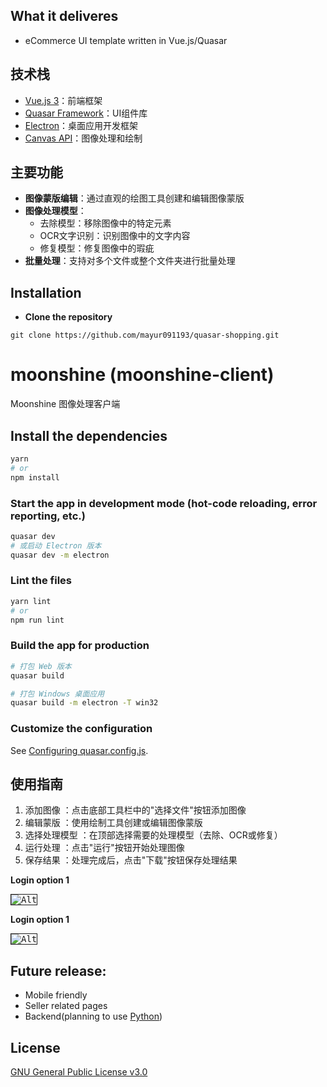 ## What it deliveres
* eCommerce UI template written in Vue.js/Quasar


## 技术栈
- [Vue.js 3](https://vuejs.org/)：前端框架
- [Quasar Framework](https://quasar.dev/)：UI组件库
- [Electron](https://www.electronjs.org/)：桌面应用开发框架
- [Canvas API](https://developer.mozilla.org/zh-CN/docs/Web/API/Canvas_API)：图像处理和绘制


## 主要功能

- **图像蒙版编辑**：通过直观的绘图工具创建和编辑图像蒙版
- **图像处理模型**：
  - 去除模型：移除图像中的特定元素
  - OCR文字识别：识别图像中的文字内容
  - 修复模型：修复图像中的瑕疵
- **批量处理**：支持对多个文件或整个文件夹进行批量处理


## Installation

* **Clone the repository**

```
git clone https://github.com/mayur091193/quasar-shopping.git
```
# moonshine (moonshine-client)

Moonshine 图像处理客户端

## Install the dependencies
```bash
yarn
# or
npm install
```

### Start the app in development mode (hot-code reloading, error reporting, etc.)
```bash
quasar dev
# 或启动 Electron 版本
quasar dev -m electron
```


### Lint the files
```bash
yarn lint
# or
npm run lint
```


### Build the app for production
```bash
# 打包 Web 版本
quasar build
```
```bash
# 打包 Windows 桌面应用
quasar build -m electron -T win32
```
### Customize the configuration
See [Configuring quasar.config.js](https://v2.quasar.dev/quasar-cli-vite/quasar-config-js).

## 使用指南
1. 添加图像 ：点击底部工具栏中的"选择文件"按钮添加图像
2. 编辑蒙版 ：使用绘制工具创建或编辑图像蒙版
3. 选择处理模型 ：在顶部选择需要的处理模型（去除、OCR或修复）
4. 运行处理 ：点击"运行"按钮开始处理图像
5. 保存结果 ：处理完成后，点击"下载"按钮保存处理结果

**Login option 1**

<p float="left">
        <kbd>
<img src="https://cdn.quasar.dev/img/mountains.jpg" border="1" alt="Alt"
        title="Title"  />
                </kbd>
</p>

**Login option 1**

<p float="left">
        <kbd>
<img src="https://cdn.quasar.dev/img/mountains.jpg" border="1" alt="Alt"
        title="Title"  />
                </kbd>
</p>


## Future release:
* Mobile friendly
* Seller related pages
* Backend(planning to use [Python](https://www.python.org/))


## License
[GNU General Public License v3.0](https://www.gnu.org/licenses/gpl-3.0.html)